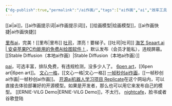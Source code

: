 ```yaml
---
{"dg-publish":true,"permalink":"/ai作画/","tags":["ai作画","ai","效率工具","替代","导航","图片","发现资源","在线娱乐"],"noteIcon":""}
---
```




[[ai\|ai]]，[[ai作画提示词\|ai作画提示词]]，[[绘画模型\|绘画模型]]，[[ai作画快捷\|ai作画快捷]]

[里布ai](https://www.liblib.ai)，完美！[[里布\|里布]]
[吐司](https://tusiart.com/)，漂亮！要梯子。[[吐司\|吐司]]
[海艺 Seaart.ai | 安卓苹果PC均能用的免费AI绘图软件！](https://www.seaart.ai/)，默认发布（会员才能私），违规屏蔽。
[[Stable Diffusion（本地ai作画）\|Stable Diffusion（本地ai作画）]]



[pai](https://artpai.xyz)，可选丰富，排队免费，有违规检测，没多少人了。
[6pen art](https://6pen.art)，[[6pen art\|6pen art]]。
[文心一格](https://yige.baidu.com/)，[[文心一格\|文心一格]]
[一帧秒创ai作画](https://aigc.yizhentv.com/h5/ai-paint)，[[一帧秒创ai作画\|一帧秒创ai作画]]。
[开源ai机器人学习项目 Replicate](https://replicate.com)在这个网站内，可以直接去体验部署好的开源模型。如果是开发者，那么也可以用它来发布自己的模型。
[[ERNIE-ViLG Demo\|ERNIE-ViLG Demo]]，不太行。
[nightcafe](https://creator.nightcafe.studio/)，脸书或者谷歌登陆


